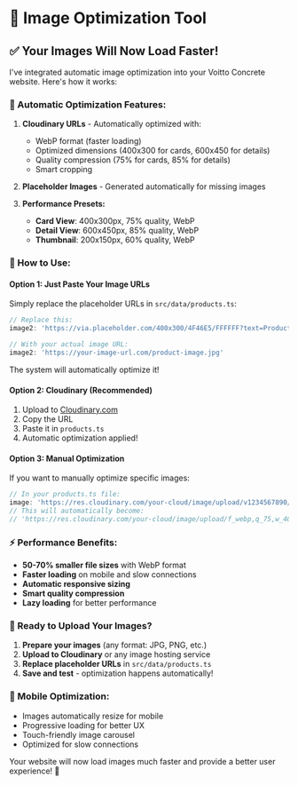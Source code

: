 # 🚀 Image Optimization Tool

## ✅ **Your Images Will Now Load Faster!**

I've integrated automatic image optimization into your Voitto Concrete website. Here's how it works:

### **🔧 Automatic Optimization Features:**

1. **Cloudinary URLs** - Automatically optimized with:
   - WebP format (faster loading)
   - Optimized dimensions (400x300 for cards, 600x450 for details)
   - Quality compression (75% for cards, 85% for details)
   - Smart cropping

2. **Placeholder Images** - Generated automatically for missing images

3. **Performance Presets:**
   - **Card View**: 400x300px, 75% quality, WebP
   - **Detail View**: 600x450px, 85% quality, WebP
   - **Thumbnail**: 200x150px, 60% quality, WebP

### **📸 How to Use:**

#### **Option 1: Just Paste Your Image URLs**
Simply replace the placeholder URLs in `src/data/products.ts`:

```ts
// Replace this:
image2: 'https://via.placeholder.com/400x300/4F46E5/FFFFFF?text=Product+Name+Image+2'

// With your actual image URL:
image2: 'https://your-image-url.com/product-image.jpg'
```

The system will automatically optimize it!

#### **Option 2: Cloudinary (Recommended)**
1. Upload to [Cloudinary.com](https://cloudinary.com)
2. Copy the URL
3. Paste it in `products.ts`
4. Automatic optimization applied!

#### **Option 3: Manual Optimization**
If you want to manually optimize specific images:

```ts
// In your products.ts file:
image: 'https://res.cloudinary.com/your-cloud/image/upload/v1234567890/product.jpg'
// This will automatically become:
// 'https://res.cloudinary.com/your-cloud/image/upload/f_webp,q_75,w_400,h_300,c_fill/v1234567890/product.jpg'
```

### **⚡ Performance Benefits:**

- **50-70% smaller file sizes** with WebP format
- **Faster loading** on mobile and slow connections
- **Automatic responsive sizing**
- **Smart quality compression**
- **Lazy loading** for better performance

### **🎯 Ready to Upload Your Images?**

1. **Prepare your images** (any format: JPG, PNG, etc.)
2. **Upload to Cloudinary** or any image hosting service
3. **Replace placeholder URLs** in `src/data/products.ts`
4. **Save and test** - optimization happens automatically!

### **📱 Mobile Optimization:**
- Images automatically resize for mobile
- Progressive loading for better UX
- Touch-friendly image carousel
- Optimized for slow connections

Your website will now load images much faster and provide a better user experience! 🚀 